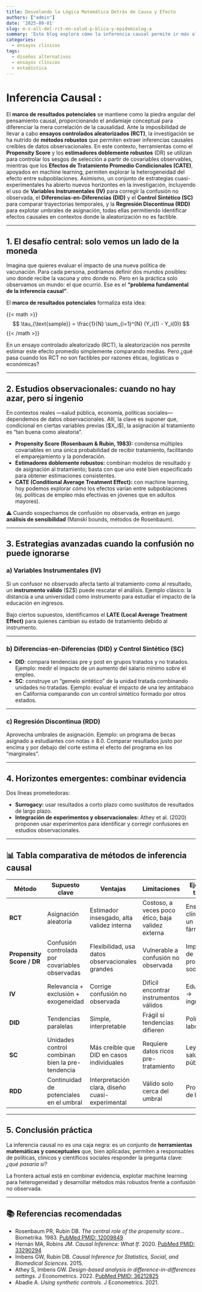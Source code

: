 ```yaml
---
title: Desvelando la Lógica Matemática Detrás de Causa y Efecto
authors: ["admin"]
date: '2025-09-01'
slug: m-s-all-del-rct-en-salud-p-blica-y-epidemiolog-a
summary: 'Este blog explora cómo la inferencia causal permite ir más allá de la correlación, aplicando "principios metodológicos" para analizar datos observacionales en salud pública. A partir del desafío de la ausencia del contrafactual, se presentan herramientas avanzadas como el Propensity Score, Diferencias-en-Diferencias y Variables Instrumentales. El enfoque es riguroso, práctico y dirigido a profesionales que buscan complementar la evidencia de los ensayos clínicos.'
categories:
  - ensayos clinicos
tags:
  - diseños alternativos
  - ensayos clínicos
  - estadística
---
```


# Inferencia Causal :

El **marco de resultados potenciales** se mantiene como la piedra angular del pensamiento causal, proporcionando el andamiaje conceptual para diferenciar la mera correlación de la causalidad. Ante la imposibilidad de llevar a cabo **ensayos controlados aleatorizados (RCT)**, la investigación se ha nutrido de **métodos robustos** que permiten extraer inferencias causales creíbles de datos observacionales. En este contexto, herramientas como el **Propensity Score** y los **estimadores doblemente robustos** (DR) se utilizan para controlar los sesgos de selección a partir de covariables observables, mientras que los **Efectos de Tratamiento Promedio Condicionales (CATE)**, apoyados en machine learning, permiten explorar la heterogeneidad del efecto entre subpoblaciones. Asimismo, un conjunto de estrategias cuasi-experimentales ha abierto nuevos horizontes en la investigación, incluyendo el uso de **Variables Instrumentales (IV)** para corregir la confusión no observada, el **Diferencias-en-Diferencias (DID)** y el **Control Sintético (SC)** para comparar trayectorias temporales, y la **Regresión Discontinua (RDD)** para explotar umbrales de asignación, todas ellas permitiendo identificar efectos causales en contextos donde la aleatorización no es factible.

------------------------------------------------------------------------

## 1. El desafío central: solo vemos un lado de la moneda

Imagina que quieres evaluar el impacto de una nueva política de vacunación. Para cada persona, podríamos definir dos mundos posibles: uno donde recibe la vacuna y otro donde no. Pero en la práctica solo observamos un mundo: el que ocurrió. Ese es el **“problema fundamental de la inferencia causal”**.


El **marco de resultados potenciales** formaliza esta idea:


{{< math >}}
$$
\tau_{\text{sample}} = \frac{1}{N} \sum_{i=1}^{N} (Y_i(1) - Y_i(0))
$$
{{< /math >}}


En un ensayo controlado aleatorizado (RCT), la aleatorización nos permite estimar este efecto promedio simplemente comparando medias. Pero ¿qué pasa cuando los RCT no son factibles por razones éticas, logísticas o económicas?

------------------------------------------------------------------------

## 2. Estudios observacionales: cuando no hay azar, pero sí ingenio

En contextos reales —salud pública, economía, políticas sociales— dependemos de datos observacionales. Allí, la clave es suponer que, condicional en ciertas variables previas (\$X_i\$), la asignación al tratamiento es “tan buena como aleatoria”.

-   **Propensity Score (Rosenbaum & Rubin, 1983):** condensa múltiples covariables en una única probabilidad de recibir tratamiento, facilitando el emparejamiento y la ponderación.
-   **Estimadores doblemente robustos:** combinan modelos de resultado y de asignación al tratamiento; basta con que uno esté bien especificado para obtener estimaciones consistentes.
-   **CATE (Conditional Average Treatment Effect):** con machine learning, hoy podemos explorar cómo los efectos varían entre subpoblaciones (ej. políticas de empleo más efectivas en jóvenes que en adultos mayores).

⚠️ Cuando sospechamos de confusión no observada, entran en juego **análisis de sensibilidad** (Manski bounds, métodos de Rosenbaum).

------------------------------------------------------------------------

## 3. Estrategias avanzadas cuando la confusión no puede ignorarse

### a) Variables Instrumentales (IV)

Si un confusor no observado afecta tanto al tratamiento como al resultado, un **instrumento válido** (\$Z\$) puede rescatar el análisis. Ejemplo clásico: la distancia a una universidad como instrumento para estudiar el impacto de la educación en ingresos.

Bajo ciertos supuestos, identificamos el **LATE (Local Average Treatment Effect)** para quienes cambian su estado de tratamiento debido al instrumento.

------------------------------------------------------------------------

### b) Diferencias-en-Diferencias (DID) y Control Sintético (SC)

-   **DID**: compara tendencias pre y post en grupos tratados y no tratados. Ejemplo: medir el impacto de un aumento del salario mínimo sobre el empleo.
-   **SC**: construye un “gemelo sintético” de la unidad tratada combinando unidades no tratadas. Ejemplo: evaluar el impacto de una ley antitabaco en California comparando con un control sintético formado por otros estados.

------------------------------------------------------------------------

### c) Regresión Discontinua (RDD)

Aprovecha umbrales de asignación. Ejemplo: un programa de becas asignado a estudiantes con notas ≥ 8.0. Comparar resultados justo por encima y por debajo del corte estima el efecto del programa en los “marginales”.

------------------------------------------------------------------------

## 4. Horizontes emergentes: combinar evidencia

Dos líneas prometedoras:

-   **Surrogacy:** usar resultados a corto plazo como sustitutos de resultados de largo plazo.
-   **Integración de experimentos y observacionales:** Athey et al. (2020) proponen usar experimentos para identificar y corregir confusores en estudios observacionales.

------------------------------------------------------------------------

## 📊 Tabla comparativa de métodos de inferencia causal

| Método | Supuesto clave | Ventajas | Limitaciones | Ejemplo típico |
|---------------|---------------|---------------|---------------|---------------|
| **RCT** | Asignación aleatoria | Estimador insesgado, alta validez interna | Costoso, a veces poco ético, baja validez externa | Ensayo clínico de un fármaco |
| **Propensity Score / DR** | Confusión controlada por covariables observadas | Flexibilidad, usa datos observacionales grandes | Vulnerable a confusión no observada | Impacto de programas sociales |
| **IV** | Relevancia + exclusión + exogeneidad | Corrige confusión no observada | Difícil encontrar instrumentos válidos | Educación → ingresos |
| **DID** | Tendencias paralelas | Simple, interpretable | Frágil si tendencias difieren | Políticas laborales |
| **SC** | Unidades control combinan bien la pre-tendencia | Más creíble que DID en casos individuales | Requiere datos ricos pre-tratamiento | Leyes de salud pública |
| **RDD** | Continuidad de potenciales en el umbral | Interpretación clara, diseño cuasi-experimental | Válido solo cerca del umbral | Programas de becas |

------------------------------------------------------------------------

## 5. Conclusión práctica

La inferencia causal no es una caja negra: es un conjunto de **herramientas matemáticas y conceptuales** que, bien aplicadas, permiten a responsables de políticas, clínicos y científicos sociales responder la pregunta clave: *¿qué pasaría si?*

La frontera actual está en combinar evidencia, explotar machine learning para heterogeneidad y desarrollar métodos más robustos frente a confusión no observada.

------------------------------------------------------------------------

## 📚 Referencias recomendadas

-   Rosenbaum PR, Rubin DB. *The central role of the propensity score…* Biometrika. 1983. [PubMed PMID: 12009849](https://pubmed.ncbi.nlm.nih.gov/12009849/)
-   Hernán MA, Robins JM. *Causal Inference: What If*. 2020. [PubMed PMID: 33290294](https://pubmed.ncbi.nlm.nih.gov/33290294/)
-   Imbens GW, Rubin DB. *Causal Inference for Statistics, Social, and Biomedical Sciences*. 2015.
-   Athey S, Imbens GW. *Design-based analysis in difference-in-differences settings.* J Econometrics. 2022. [PubMed PMID: 36212825](https://pubmed.ncbi.nlm.nih.gov/36212825/)
-   Abadie A. *Using synthetic controls.* J Econometrics. 2021.
